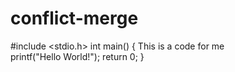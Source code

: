 # conflict-merge
#include <stdio.h>
int main() {
This is a code for me   
printf("Hello World!");
return 0;
}  
